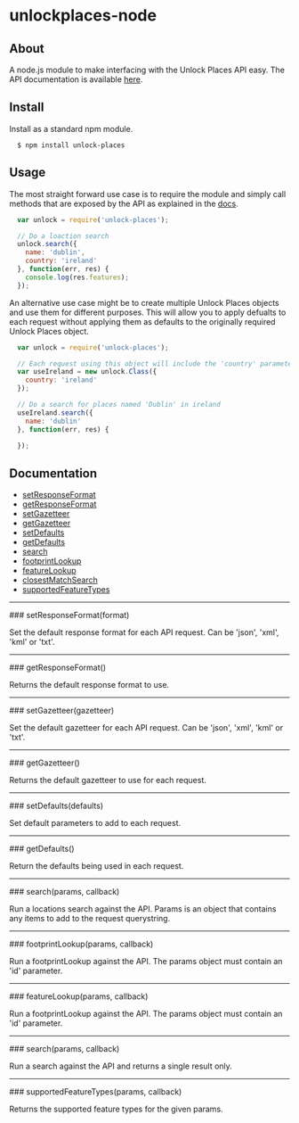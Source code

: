 unlockplaces-node
==============

## About
A node.js module to make interfacing with the Unlock Places API easy. The API documentation is available <a href="http://unlock.edina.ac.uk/places/introduction" target="_blank">here</a>.

## Install
Install as a standard npm module.

```
  $ npm install unlock-places
```

## Usage
The most straight forward use case is to require the module and simply call methods that are exposed by the API as explained in the <a href="http://unlock.edina.ac.uk/places/queries/" target="_blank">docs</a>.

```javascript
  var unlock = require('unlock-places');

  // Do a loaction search
  unlock.search({
    name: 'dublin',
    country: 'ireland'
  }, function(err, res) {
    console.log(res.features);
  });
```

An alternative use case might be to create multiple Unlock Places objects and use them for different purposes. This will allow you to apply defualts to each request without applying them as defaults to the originally required Unlock Places object.

```javascript
  var unlock = require('unlock-places');

  // Each request using this object will include the 'country' parameter
  var useIreland = new unlock.Class({
    country: 'ireland'
  });

  // Do a search for places named 'Dublin' in ireland
  useIreland.search({
    name: 'dublin'
  }, function(err, res) {

  });
```

## Documentation

* [setResponseFormat](#setResponseFormat)
* [getResponseFormat](#getResponseFormat)
* [setGazetteer](#setGazetteer)
* [getGazetteer](#getGazetteer)
* [setDefaults](#setDefaults)
* [getDefaults](#getDefaults)
* [search](#search)
* [footprintLookup](#footprintLookup)
* [featureLookup](#featureLookup)
* [closestMatchSearch](#closestMatchSearch)
* [supportedFeatureTypes](#supportedFeatureTypes)


---------------------------------------

<a name="setResponseFormat" />
### setResponseFormat(format)

Set the default response format for each API request. Can be 'json', 'xml', 'kml' or 'txt'.

---------------------------------------

<a name="getResponseFormat" />
### getResponseFormat()

Returns the default response format to use.

---------------------------------------

<a name="setGazetteer" />
### setGazetteer(gazetteer)

Set the default gazetteer for each API request. Can be 'json', 'xml', 'kml' or 'txt'.

---------------------------------------

<a name="getGazetteer" />
### getGazetteer()

Returns the default gazetteer to use for each request.

---------------------------------------

<a name="setDefaults" />
### setDefaults(defaults)

Set default parameters to add to each request.

---------------------------------------

<a name="getDefaults" />
### getDefaults()

Return the defaults being used in each request.

---------------------------------------

<a name="search" />
### search(params, callback)

Run a locations search against the API. Params is an object that contains any items to add to the request querystring.

---------------------------------------

<a name="footprintLookup" />
### footprintLookup(params, callback)

Run a footprintLookup against the API. The params object must contain an 'id' parameter.

---------------------------------------

<a name="featureLookup" />
### featureLookup(params, callback)

Run a footprintLookup against the API. The params object must contain an 'id' parameter.

---------------------------------------

<a name="closestMatchSearch" />
### search(params, callback)

Run a search against the API and returns a single result only.

---------------------------------------

<a name="supportedFeatureTypes" />
### supportedFeatureTypes(params, callback)

Returns the supported feature types for the given params.